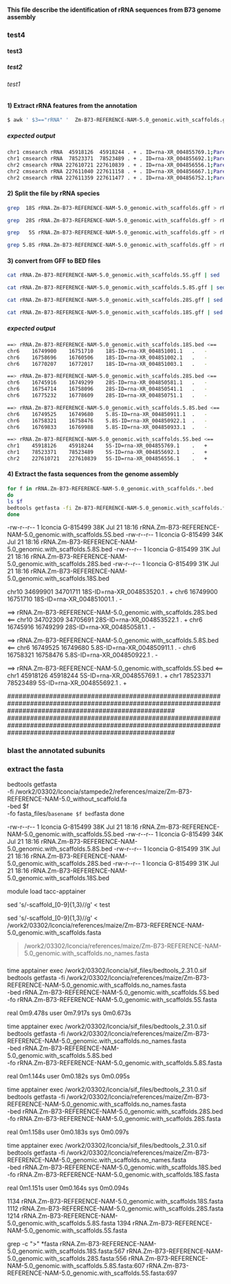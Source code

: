#### This file describe the identification of rRNA sequences from B73 genome assembly
### test4
#### test3
##### test2
###### test1

#### 1) Extract rRNA features from the annotation

```bash
$ awk ' $3=="rRNA" '  Zm-B73-REFERENCE-NAM-5.0_genomic.with_scaffolds.gff > rRNA.Zm-B73-REFERENCE-NAM-5.0_genomic.with_scaffolds.gff
```
##### expected output
```bash
chr1 cmsearch rRNA  45918126  45918244 . + . ID=rna-XR_004855769.1;Parent=gene-LOC111590732;Dbxref=GeneID:111590732,RFAM:RF00001,GenBank:XR_004855769.1;Name=XR_004855769.1;gbkey=rRNA;gene=LOC111590732;inference=COORDINATES: profile:INFERNAL:1.1.1;product=5S ribosomal RNA;transcript_id=XR_004855769.1
chr1 cmsearch rRNA  78523371  78523489 . + . ID=rna-XR_004855692.1;Parent=gene-LOC111590622;Dbxref=GeneID:111590622,RFAM:RF00001,GenBank:XR_004855692.1;Name=XR_004855692.1;gbkey=rRNA;gene=LOC111590622;inference=COORDINATES: profile:INFERNAL:1.1.1;product=5S ribosomal RNA;transcript_id=XR_004855692.1
chr2 cmsearch rRNA 227610721 227610839 . + . ID=rna-XR_004856556.1;Parent=gene-LOC111590902;Dbxref=GeneID:111590902,RFAM:RF00001,GenBank:XR_004856556.1;Name=XR_004856556.1;gbkey=rRNA;gene=LOC111590902;inference=COORDINATES: profile:INFERNAL:1.1.1;product=5S ribosomal RNA;transcript_id=XR_004856556.1
chr2 cmsearch rRNA 227611040 227611158 . + . ID=rna-XR_004856667.1;Parent=gene-LOC111591002;Dbxref=GeneID:111591002,RFAM:RF00001,GenBank:XR_004856667.1;Name=XR_004856667.1;gbkey=rRNA;gene=LOC111591002;inference=COORDINATES: profile:INFERNAL:1.1.1;product=5S ribosomal RNA;transcript_id=XR_004856667.1
chr2 cmsearch rRNA 227611359 227611477 . + . ID=rna-XR_004856752.1;Parent=gene-LOC111591093;Dbxref=GeneID:111591093,RFAM:RF00001,GenBank:XR_004856752.1;Name=XR_004856752.1;gbkey=rRNA;gene=LOC111591093;inference=COORDINATES: profile:INFERNAL:1.1.1;product=5S ribosomal RNA;transcript_id=XR_004856752.1
```
 
#### 2) Split the file by rRNA species 
 
```bash
grep  18S rRNA.Zm-B73-REFERENCE-NAM-5.0_genomic.with_scaffolds.gff > rRNA.Zm-B73-REFERENCE-NAM-5.0_genomic.with_scaffolds.18S.gff

grep  28S rRNA.Zm-B73-REFERENCE-NAM-5.0_genomic.with_scaffolds.gff > rRNA.Zm-B73-REFERENCE-NAM-5.0_genomic.with_scaffolds.28S.gff

grep   5S rRNA.Zm-B73-REFERENCE-NAM-5.0_genomic.with_scaffolds.gff > rRNA.Zm-B73-REFERENCE-NAM-5.0_genomic.with_scaffolds.5S.gff

grep 5.8S rRNA.Zm-B73-REFERENCE-NAM-5.0_genomic.with_scaffolds.gff > rRNA.Zm-B73-REFERENCE-NAM-5.0_genomic.with_scaffolds.5.8S.gff
```
 
#### 3) convert from GFF to BED files 

```bash
cat rRNA.Zm-B73-REFERENCE-NAM-5.0_genomic.with_scaffolds.5S.gff | sed 's/;/\t/g' |  awk '{OFS="\t"}{print $1,$4,$5,$17"-"$9,$6,$7 }' > rRNA.Zm-B73-REFERENCE-NAM-5.0_genomic.with_scaffolds.5S.bed

cat rRNA.Zm-B73-REFERENCE-NAM-5.0_genomic.with_scaffolds.5.8S.gff | sed 's/;/\t/g' |  awk '{OFS="\t"}{print $1,$4,$5,$17"-"$9,$6,$7 }' > rRNA.Zm-B73-REFERENCE-NAM-5.0_genomic.with_scaffolds.5.8S.bed

cat rRNA.Zm-B73-REFERENCE-NAM-5.0_genomic.with_scaffolds.28S.gff | sed 's/;/\t/g' |  awk '{OFS="\t"}{print $1,$4,$5,$17"-"$9,$6,$7 }' > rRNA.Zm-B73-REFERENCE-NAM-5.0_genomic.with_scaffolds.28S.bed

cat rRNA.Zm-B73-REFERENCE-NAM-5.0_genomic.with_scaffolds.18S.gff | sed 's/;/\t/g' | awk '{OFS="\t"}{print $1,$4,$5,$17"-"$9,$6,$7 }' - > rRNA.Zm-B73-REFERENCE-NAM-5.0_genomic.with_scaffolds.18S.bed
```

##### expected output 

```bash
==> rRNA.Zm-B73-REFERENCE-NAM-5.0_genomic.with_scaffolds.18S.bed <==
chr6	16749900	16751710	18S-ID=rna-XR_004851001.1	.	-
chr6	16758696	16760506	18S-ID=rna-XR_004851002.1	.	-
chr6	16770207	16772017	18S-ID=rna-XR_004851003.1	.	-

==> rRNA.Zm-B73-REFERENCE-NAM-5.0_genomic.with_scaffolds.28S.bed <==
chr6	16745916	16749299	28S-ID=rna-XR_004850581.1	.	-
chr6	16754714	16758096	28S-ID=rna-XR_004850541.1	.	-
chr6	16775232	16778609	28S-ID=rna-XR_004850751.1	.	-

==> rRNA.Zm-B73-REFERENCE-NAM-5.0_genomic.with_scaffolds.5.8S.bed <==
chr6	16749525	16749680	5.8S-ID=rna-XR_004850911.1	.	-
chr6	16758321	16758476	5.8S-ID=rna-XR_004850922.1	.	-
chr6	16769833	16769988	5.8S-ID=rna-XR_004850933.1	.	-

==> rRNA.Zm-B73-REFERENCE-NAM-5.0_genomic.with_scaffolds.5S.bed <==
chr1	45918126	45918244	5S-ID=rna-XR_004855769.1	.	+
chr1	78523371	78523489	5S-ID=rna-XR_004855692.1	.	+
chr2	227610721	227610839	5S-ID=rna-XR_004856556.1	.	+
```

 #### 4) Extract the fasta sequences from the genome assembly

```bash
for f in rRNA.Zm-B73-REFERENCE-NAM-5.0_genomic.with_scaffolds.*.bed
do
ls $f
bedtools getfasta -fi Zm-B73-REFERENCE-NAM-5.0_genomic.with_scaffolds.fasta -bed  $f -fo $(basename $f bed)fasta
done
```

-rw-r--r-- 1 lconcia G-815499  38K Jul 21 18:16 rRNA.Zm-B73-REFERENCE-NAM-5.0_genomic.with_scaffolds.5S.bed
-rw-r--r-- 1 lconcia G-815499  34K Jul 21 18:16 rRNA.Zm-B73-REFERENCE-NAM-5.0_genomic.with_scaffolds.5.8S.bed
-rw-r--r-- 1 lconcia G-815499  31K Jul 21 18:16 rRNA.Zm-B73-REFERENCE-NAM-5.0_genomic.with_scaffolds.28S.bed
-rw-r--r-- 1 lconcia G-815499  31K Jul 21 18:16 rRNA.Zm-B73-REFERENCE-NAM-5.0_genomic.with_scaffolds.18S.bed





chr10   34699901    34701711    18S-ID=rna-XR_004853520.1   .   +
chr6    16749900    16751710    18S-ID=rna-XR_004851001.1   .   -

==> rRNA.Zm-B73-REFERENCE-NAM-5.0_genomic.with_scaffolds.28S.bed <==
chr10   34702309    34705691    28S-ID=rna-XR_004853522.1   .   +
chr6    16745916    16749299    28S-ID=rna-XR_004850581.1   .   -

==> rRNA.Zm-B73-REFERENCE-NAM-5.0_genomic.with_scaffolds.5.8S.bed <==
chr6    16749525    16749680    5.8S-ID=rna-XR_004850911.1  .   -
chr6    16758321    16758476    5.8S-ID=rna-XR_004850922.1  .   -

==> rRNA.Zm-B73-REFERENCE-NAM-5.0_genomic.with_scaffolds.5S.bed <==
chr1    45918126    45918244    5S-ID=rna-XR_004855769.1    .   +
chr1    78523371    78523489    5S-ID=rna-XR_004855692.1    .   +



############################################################################################################################################################
############################################################################################################################################################


### blast the annotated subunits 


### extract the fasta 

bedtools getfasta \
-fi /work2/03302/lconcia/stampede2/references/maize/Zm-B73-REFERENCE-NAM-5.0_without_scaffold.fa \
-bed  $f \
-fo   fasta_files/`basename $f bed`fasta
done


-rw-r--r-- 1 lconcia G-815499  38K Jul 21 18:16 rRNA.Zm-B73-REFERENCE-NAM-5.0_genomic.with_scaffolds.5S.bed
-rw-r--r-- 1 lconcia G-815499  34K Jul 21 18:16 rRNA.Zm-B73-REFERENCE-NAM-5.0_genomic.with_scaffolds.5.8S.bed
-rw-r--r-- 1 lconcia G-815499  31K Jul 21 18:16 rRNA.Zm-B73-REFERENCE-NAM-5.0_genomic.with_scaffolds.28S.bed
-rw-r--r-- 1 lconcia G-815499  31K Jul 21 18:16 rRNA.Zm-B73-REFERENCE-NAM-5.0_genomic.with_scaffolds.18S.bed


module load tacc-apptainer 


sed 's/-scaffold_[0-9]\{1,3\}//g' < test

sed 's/-scaffold_[0-9]\{1,3\}//g' < /work2/03302/lconcia/references/maize/Zm-B73-REFERENCE-NAM-5.0_genomic.with_scaffolds.fasta 
> /work2/03302/lconcia/references/maize/Zm-B73-REFERENCE-NAM-5.0_genomic.with_scaffolds.no_names.fasta

###

time apptainer exec /work2/03302/lconcia/sif_files/bedtools_2.31.0.sif bedtools getfasta -fi /work2/03302/lconcia/references/maize/Zm-B73-REFERENCE-NAM-5.0_genomic.with_scaffolds.no_names.fasta \
-bed  rRNA.Zm-B73-REFERENCE-NAM-5.0_genomic.with_scaffolds.5S.bed \
-fo   rRNA.Zm-B73-REFERENCE-NAM-5.0_genomic.with_scaffolds.5S.fasta

real    0m9.478s
user    0m7.917s
sys 0m0.673s


time apptainer exec /work2/03302/lconcia/sif_files/bedtools_2.31.0.sif bedtools getfasta -fi /work2/03302/lconcia/references/maize/Zm-B73-REFERENCE-NAM-5.0_genomic.with_scaffolds.no_names.fasta \
-bed  rRNA.Zm-B73-REFERENCE-NAM-5.0_genomic.with_scaffolds.5.8S.bed \
-fo   rRNA.Zm-B73-REFERENCE-NAM-5.0_genomic.with_scaffolds.5.8S.fasta

real    0m1.144s
user    0m0.182s
sys 0m0.095s


time apptainer exec /work2/03302/lconcia/sif_files/bedtools_2.31.0.sif bedtools getfasta -fi /work2/03302/lconcia/references/maize/Zm-B73-REFERENCE-NAM-5.0_genomic.with_scaffolds.no_names.fasta \
-bed  rRNA.Zm-B73-REFERENCE-NAM-5.0_genomic.with_scaffolds.28S.bed \
-fo   rRNA.Zm-B73-REFERENCE-NAM-5.0_genomic.with_scaffolds.28S.fasta

real    0m1.158s
user    0m0.183s
sys 0m0.097s


time apptainer exec /work2/03302/lconcia/sif_files/bedtools_2.31.0.sif bedtools getfasta -fi /work2/03302/lconcia/references/maize/Zm-B73-REFERENCE-NAM-5.0_genomic.with_scaffolds.no_names.fasta \
-bed  rRNA.Zm-B73-REFERENCE-NAM-5.0_genomic.with_scaffolds.18S.bed \
-fo   rRNA.Zm-B73-REFERENCE-NAM-5.0_genomic.with_scaffolds.18S.fasta

real    0m1.151s
user    0m0.164s
sys 0m0.094s


   1134 rRNA.Zm-B73-REFERENCE-NAM-5.0_genomic.with_scaffolds.18S.fasta
   1112 rRNA.Zm-B73-REFERENCE-NAM-5.0_genomic.with_scaffolds.28S.fasta
   1214 rRNA.Zm-B73-REFERENCE-NAM-5.0_genomic.with_scaffolds.5.8S.fasta
   1394 rRNA.Zm-B73-REFERENCE-NAM-5.0_genomic.with_scaffolds.5S.fasta


grep -c ">" *fasta
rRNA.Zm-B73-REFERENCE-NAM-5.0_genomic.with_scaffolds.18S.fasta:567
rRNA.Zm-B73-REFERENCE-NAM-5.0_genomic.with_scaffolds.28S.fasta:556
rRNA.Zm-B73-REFERENCE-NAM-5.0_genomic.with_scaffolds.5.8S.fasta:607
rRNA.Zm-B73-REFERENCE-NAM-5.0_genomic.with_scaffolds.5S.fasta:697




```bash
  
```


